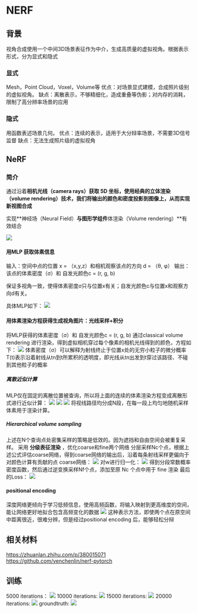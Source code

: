 # NERF
## 背景
视角合成使用一个中间3D场景表征作为中介，生成高质量的虚拟视角。根据表示形式，分为显式和隐式
### 显式
Mesh，Point Cloud，Voxel，Volume等
优点：对场景显式建模，合成照片级别的虚拟视角。
缺点：离散表示，不够精细化，造成重叠等伪影；对内存的消耗，限制了高分辨率场景的应用
### 隐式
用函数表述场景几何。
优点：连续的表示，适用于大分辩率场景，不需要3D信号监督
缺点：无法生成照片级的虚拟视角

## NeRF
### 简介
通过沿着**相机光线（camera rays）**获取 5D 坐标，使用经典的**立体渲染（volume rendering）**技术，我们将输出的颜色和密度投影到图像上，从而实现**新视图合成**

实现**神经场（Neural Field）**与图形学组件**体渲染（Volume rendering）**有效结合

![](https://raw.githubusercontent.com/LIUQI-creat/pic/main/20221114194140.png)

#### 用MLP 获取体素信息
输入：空间中点的位置 x = （x,y,z）和相机观察该点的方向 d = （θ, φ）
输出：该点的体素密度（σ）和 自发光颜色c = (r, g, b)

保证多视角一致，使得体素密度σ只与位置x有关；自发光颜色c与位置x和观察方向d有关。

具体MLP如下：
![](https://raw.githubusercontent.com/LIUQI-creat/pic/main/20221114194408.png)

#### 用体素渲染方程获得生成视角图片：光线采样+积分
将MLP获得的体素密度（σ）和 自发光颜色c = (r, g, b) 通过classical volume rendering 进行渲染，得到虚拟相机穿过每个像素的相机光线得到的颜色，方程如下：
![](https://raw.githubusercontent.com/LIUQI-creat/pic/main/20221114194927.png)
体素密度（σ）可以解释为射线终止于位置x处的无穷小粒子的微分概率
T(t)表示沿着射线从tn到t所累积的透明度，即光线从tn出发到t穿过该路径、不碰到其他粒子的概率

##### 离散近似计算
MLP仅在固定的离散位置被查询，所以将上面的连续的体素渲染方程变成离散形式进行近似计算：
![](https://raw.githubusercontent.com/LIUQI-creat/pic/main/20221114202534.png)
![](https://raw.githubusercontent.com/LIUQI-creat/pic/main/20221114202609.png)
![](https://raw.githubusercontent.com/LIUQI-creat/pic/main/20221114202627.png)
将视线路径均分成N段，在每一段上均匀地随机采样体素用于渲染计算。

##### Hierarchical volume sampling
上述在N个查询点处密集采样的策略是低效的。因为遮挡和自由空间会被重复采样。
采用 **分级表征渲染** ，优化coarse和fine两个网络
 分层采样Nc个点，根据上述公式评估coarse网络，得到coarse网络的输出后，沿着每条射线采样更偏向于对颜色计算有贡献的点
 coarse网络：
![](https://raw.githubusercontent.com/LIUQI-creat/pic/main/20221114204950.png)
对w进行归一化：
![](https://raw.githubusercontent.com/LIUQI-creat/pic/main/20221114205029.png)
得到分段常数概率密度函数，然后通过逆变换采样Nf个点，添加至原 Nc 个点中用于 fine 渲染
最后的Loss：
![](https://raw.githubusercontent.com/LIUQI-creat/pic/main/20221114205225.png)

#### positional encoding
深度网络更倾向于学习低频信息，使用高频函数，将输入映射到更高维度的空间，能让网络更好地拟合包含高频变化的数据
![](https://raw.githubusercontent.com/LIUQI-creat/pic/main/20221114205455.png)
这种表示方法，即使两个点在原空间中距离很近，很难分辨，但是经过positional encoding 后，能够轻松分辩

## 相关材料
https://zhuanlan.zhihu.com/p/380015071
https://github.com/yenchenlin/nerf-pytorch

## 训练
5000 iterations：
![](https://raw.githubusercontent.com/LIUQI-creat/pic/main/20221115195312.png)
10000 iterations:
![](https://raw.githubusercontent.com/LIUQI-creat/pic/main/20221115195443.png)
15000 iterations:
![](https://raw.githubusercontent.com/LIUQI-creat/pic/main/20221115195524.png)
20000 iterations:
![](https://raw.githubusercontent.com/LIUQI-creat/pic/main/20221115195615.png)
groundtruth:
![](https://raw.githubusercontent.com/LIUQI-creat/pic/main/20221115202843.png)
<!--stackedit_data:
eyJoaXN0b3J5IjpbMTU4ODYyMDAwMywxNDcxNTkxNTU1LC02Mz
IxOTIxNTMsNTc4Mjc4NzIsLTExNDc5OTgxNiwtMTYxNDA2Njk2
NiwtMTEwMDg4MjA5MiwtMTM1MjA1MTg3OCwtMjA0MjIyODIwMi
wtMjAzNDY0MjkzNiwtMjU1ODkxODI0LDEwMjk3MzQwMTMsMTcw
NjE2MDE5NiwxNzE0MDAxMzQ4LDczMDAwNjM4LC0xNDIyMzA5Nz
I0LC0xODk0ODA1NjY2LC05MzM5MTU4MzAsLTEzNTMxMjY1OTYs
MTYxMDY0NTU2M119
-->